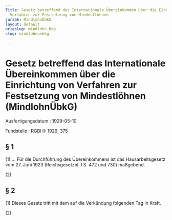 ```yaml
---
Title: Gesetz betreffend das Internationale Übereinkommen über die Einrichtung von
  Verfahren zur Festsetzung von Mindestlöhnen
jurabk: MindlohnÜbkG
layout: default
origslug: mindlohn_bkg
slug: mindlohnuebkg

---
```


# Gesetz betreffend das Internationale Übereinkommen über die Einrichtung von Verfahren zur Festsetzung von Mindestlöhnen (MindlohnÜbkG)

Ausfertigungsdatum
:   1929-05-10

Fundstelle
:   RGBl II: 1929, 375



## § 1

(1) ... Für die Durchführung des Übereinkommens ist das
Hausarbeitsgesetz vom 27. Juni 1923 (Reichsgesetzbl. I S. 472 und 730)              maßgebend.

(2)


## § 2

(1) Dieses Gesetz tritt mit dem auf die Verkündung folgenden Tag in Kraft.

(2)

